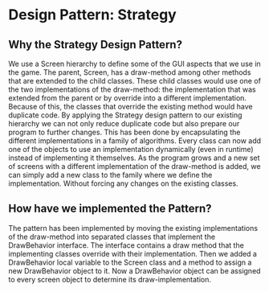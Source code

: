 # Design Pattern: Strategy

## Why the Strategy Design Pattern?

We use a Screen hierarchy to define some of the GUI aspects that we use in the game. The parent, Screen, has a draw-method among other methods that are extended
to the child classes. These child classes would use one of the two implementations of the draw-method: the implementation that was extended from the parent or
by override into a different implementation. Because of this, the classes that override the existing method would have duplicate code.
By applying the Strategy design pattern to our existing hierarchy we can not only reduce duplicate code but also prepare our program to further changes.
This has been done by encapsulating the different implementations in a family of algorithms. Every class can now add one of the objects to use an implementation
dynamically (even in runtime) instead of implementing it themselves. As the program grows and a new set of screens with a different implementation
of the draw-method is added, we can simply add a new class to the family where we define the implementation. Without forcing any changes on the existing classes.


## How have we implemented the Pattern?

The pattern has been implemented by moving the existing implementations of the draw-method into separated classes that implement the DrawBehavior interface.
The interface contains a draw method that the implementing classes override with their implementation. Then we added a DrawBehavior local variable to the Screen class and
a method to assign a new DrawBehavior object to it. Now a DrawBehavior object can be assigned to every screen object to determine its draw-implementation. 

